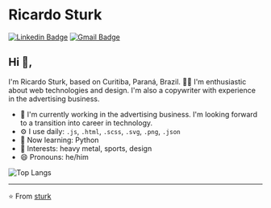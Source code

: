 # Ricardo Sturk 
[![Linkedin Badge](https://img.shields.io/badge/-rsturk-blue?style=flat-square&logo=Linkedin&logoColor=white&link=https://www.linkedin.com/in/rsturk87/)](https://www.linkedin.com/in/rsturk87/) [![Gmail Badge](https://img.shields.io/badge/-sturk.ru@gmail.com-c14438?style=flat-square&logo=Gmail&logoColor=white&link=mailto:sturk.ru@gmail.com)](mailto:sturk.ru@gmail.com)

## Hi 👋, 
I'm Ricardo Sturk, based on Curitiba, Paraná, Brazil. 👨‍💻 I'm enthusiastic about web technologies and design. I'm also a copywriter with experience in the advertising business. 

- 🏢 I'm currently working in the advertising business. I'm looking forward to a transition into career in technology.
- ⚙️ I use daily: `.js`, `.html`, `.scss`, `.svg`, `.png`, `.json`
- 🌱 Now learning: Python
- 💜 Interests: heavy metal, sports, design
- 😄 Pronouns: he/him

![Top Langs](https://github-readme-stats.vercel.app/api/top-langs/?username=rsturk87)

---
⭐️ From [sturk](https://github.com/rsturk87)
